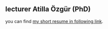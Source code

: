 ## lecturer Atilla Özgür (PhD)

you can find [my short resume in following link](https://ati-ozgur.github.io/resume-en.html).

